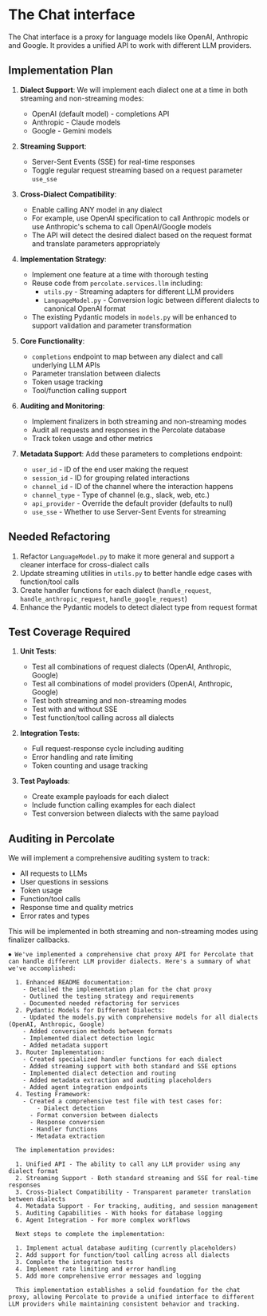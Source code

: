 # The Chat interface

The Chat interface is a proxy for language models like OpenAI, Anthropic and Google. It provides a unified API to work with different LLM providers.

## Implementation Plan

1. **Dialect Support**: We will implement each dialect one at a time in both streaming and non-streaming modes:
   - OpenAI (default model) - completions API
   - Anthropic - Claude models
   - Google - Gemini models
   
2. **Streaming Support**: 
   - Server-Sent Events (SSE) for real-time responses
   - Toggle regular request streaming based on a request parameter `use_sse`

3. **Cross-Dialect Compatibility**:
   - Enable calling ANY model in any dialect
   - For example, use OpenAI specification to call Anthropic models or use Anthropic's schema to call OpenAI/Google models
   - The API will detect the desired dialect based on the request format and translate parameters appropriately

4. **Implementation Strategy**:
   - Implement one feature at a time with thorough testing
   - Reuse code from `percolate.services.llm` including:
     - `utils.py` - Streaming adapters for different LLM providers
     - `LanguageModel.py` - Conversion logic between different dialects to canonical OpenAI format
   - The existing Pydantic models in `models.py` will be enhanced to support validation and parameter transformation

5. **Core Functionality**:
   - `completions` endpoint to map between any dialect and call underlying LLM APIs
   - Parameter translation between dialects
   - Token usage tracking
   - Tool/function calling support

6. **Auditing and Monitoring**:
   - Implement finalizers in both streaming and non-streaming modes
   - Audit all requests and responses in the Percolate database
   - Track token usage and other metrics

7. **Metadata Support**: Add these parameters to completions endpoint:
   - `user_id` - ID of the end user making the request
   - `session_id` - ID for grouping related interactions
   - `channel_id` - ID of the channel where the interaction happens
   - `channel_type` - Type of channel (e.g., slack, web, etc.)
   - `api_provider` - Override the default provider (defaults to null)
   - `use_sse` - Whether to use Server-Sent Events for streaming

## Needed Refactoring

1. Refactor `LanguageModel.py` to make it more general and support a cleaner interface for cross-dialect calls
2. Update streaming utilities in `utils.py` to better handle edge cases with function/tool calls
3. Create handler functions for each dialect (`handle_request`, `handle_anthropic_request`, `handle_google_request`)
4. Enhance the Pydantic models to detect dialect type from request format

## Test Coverage Required

1. **Unit Tests**:
   - Test all combinations of request dialects (OpenAI, Anthropic, Google)
   - Test all combinations of model providers (OpenAI, Anthropic, Google)
   - Test both streaming and non-streaming modes
   - Test with and without SSE
   - Test function/tool calling across all dialects

2. **Integration Tests**:
   - Full request-response cycle including auditing
   - Error handling and rate limiting
   - Token counting and usage tracking

3. **Test Payloads**:
   - Create example payloads for each dialect
   - Include function calling examples for each dialect
   - Test conversion between dialects with the same payload

## Auditing in Percolate

We will implement a comprehensive auditing system to track:
- All requests to LLMs
- User questions in sessions
- Token usage
- Function/tool calls
- Response time and quality metrics
- Error rates and types

This will be implemented in both streaming and non-streaming modes using finalizer callbacks.


``` 
⏺ We've implemented a comprehensive chat proxy API for Percolate that can handle different LLM provider dialects. Here's a summary of what we've accomplished:

  1. Enhanced README documentation:
    - Detailed the implementation plan for the chat proxy
    - Outlined the testing strategy and requirements
    - Documented needed refactoring for services
  2. Pydantic Models for Different Dialects:
    - Updated the models.py with comprehensive models for all dialects (OpenAI, Anthropic, Google)
    - Added conversion methods between formats
    - Implemented dialect detection logic
    - Added metadata support
  3. Router Implementation:
    - Created specialized handler functions for each dialect
    - Added streaming support with both standard and SSE options
    - Implemented dialect detection and routing
    - Added metadata extraction and auditing placeholders
    - Added agent integration endpoints
  4. Testing Framework:
    - Created a comprehensive test file with test cases for:
        - Dialect detection
      - Format conversion between dialects
      - Response conversion
      - Handler functions
      - Metadata extraction

  The implementation provides:

  1. Unified API - The ability to call any LLM provider using any dialect format
  2. Streaming Support - Both standard streaming and SSE for real-time responses
  3. Cross-Dialect Compatibility - Transparent parameter translation between dialects
  4. Metadata Support - For tracking, auditing, and session management
  5. Auditing Capabilities - With hooks for database logging
  6. Agent Integration - For more complex workflows

  Next steps to complete the implementation:

  1. Implement actual database auditing (currently placeholders)
  2. Add support for function/tool calling across all dialects
  3. Complete the integration tests
  4. Implement rate limiting and error handling
  5. Add more comprehensive error messages and logging

  This implementation establishes a solid foundation for the chat proxy, allowing Percolate to provide a unified interface to different LLM providers while maintaining consistent behavior and tracking.
```